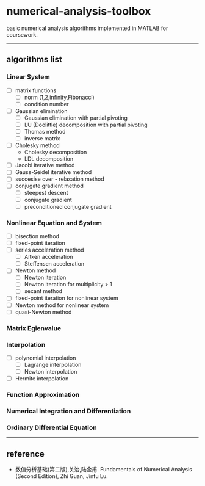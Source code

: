 # numerical-analysis-toolbox
basic numerical analysis algorithms implemented in MATLAB for coursework.

---

## algorithms list

### Linear System

- [ ] matrix functions
    - [ ] norm (1,2,infinity,Fibonacci)
    - [ ] condition number
- [ ] Gaussian elimination
    - [ ] Gaussian elimination with partial pivoting
    - [ ] LU (Doolittle) decomposition with partial pivoting
    - [ ] Thomas method
    - [ ] inverse matrix
- [ ] Cholesky method
    - Cholesky decomposition
    - LDL decomposition
- [ ] Jacobi iterative method
- [ ] Gauss-Seidel iterative method
- [ ] succesise over - relaxation method
- [ ] conjugate gradient method
    - [ ] steepest descent
    - [ ] conjugate gradient
    - [ ] preconditioned conjugate gradient 

### Nonlinear Equation and System

- [ ] bisection method
- [ ] fixed-point iteration
- [ ] series acceleration method
    - [ ] Aitken acceleration
    - [ ] Steffensen acceleration
- [ ] Newton method
    - [ ] Newton iteration
    - [ ] Newton iteration for multiplicity > 1
    - [ ] secant method
- [ ] fixed-point iteration for nonlinear system
- [ ] Newton method for nonlinear system
- [ ] quasi-Newton method

### Matrix Egienvalue

### Interpolation

- [ ] polynomial interpolation
    - [ ] Lagrange interpolation
    - [ ] Newton interpolation
- [ ] Hermite interpolation

### Function Approximation

### Numerical Integration and Differentiation

### Ordinary Differential Equation


---

## reference

- 数值分析基础(第二版),关治,陆金甫. Fundamentals of Numerical Analysis (Second Edition), Zhi Guan, Jinfu Lu.